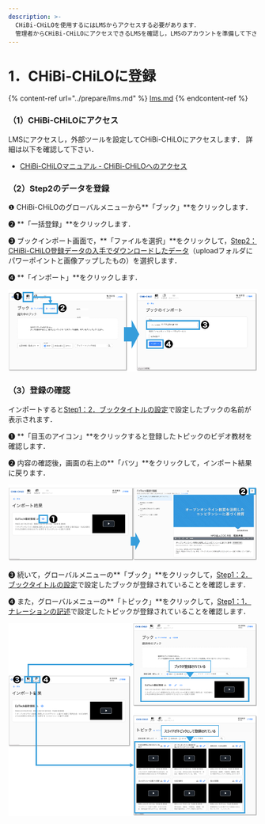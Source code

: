 ```yaml
---
description: >-
  CHiBi-CHiLOを使用するにはLMSからアクセスする必要があります．
  管理者からCHiBi-CHiLOにアクセスできるLMSを確認し，LMSのアカウントを準備して下さい． 詳細は以下をご確認ください．
---
```


# 1．CHiBi-CHiLOに登録

{% content-ref url="../prepare/lms.md" %}
[lms.md](../prepare/lms.md)
{% endcontent-ref %}

### （1）CHiBi-CHiLOにアクセス

LMSにアクセスし，外部ツールを設定してCHiBi-CHiLOにアクセスします． 詳細は以下を確認して下さい．

* [CHiBi-CHiLOマニュアル - CHiBi-CHiLOへのアクセス](https://docs.cccties.org/chibichilo/chibichilo/access)

### （2）Step2のデータを登録

❶ CHiBi-CHiLOのグローバルメニューから**「ブック」**をクリックします．

❷ **「一括登録」**をクリックします．

❸ ブックインポート画面で，**「ファイルを選択」**をクリックして，[Step2：CHiBi-CHiLO登録データの入手でダウンロードしたデータ](broken-reference)（uploadフォルダにパワーポイントと画像アップしたもの）を選択します．&#x20;

❹ **「インポート」**をクリックします．

![](<../.gitbook/assets/image (324).png>)

### （3）登録の確認

インポートすると[Step1：2．ブックタイトルの設定](../narration/book-title.md)で設定したブックの名前が表示されます．&#x20;

❶ **「目玉のアイコン」**をクリックすると登録したトピックのビデオ教材を確認します．&#x20;

❷ 内容の確認後，画面の右上の**「バツ」**をクリックして，インポート結果に戻ります．

![](<../.gitbook/assets/image (244).png>)

❸ 続いて，グローバルメニューの**「ブック」**をクリックして，[Step1：2．ブックタイトルの設定](../narration/book-title.md)で設定したブックが登録されていることを確認します．&#x20;

❹ また，グローバルメニューの**「トピック」**をクリックして，[Step1：1．ナレーションの記述](../narration/describe.md#1no)で設定したトピックが登録されていることを確認します．

![](<../.gitbook/assets/image (259).png>)

